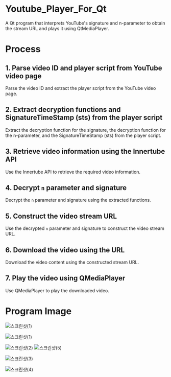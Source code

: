 # Youtube_Player_For_Qt
A Qt program that interprets YouTube's signature and n-parameter to obtain the stream URL and plays it using QtMediaPlayer.

# Process

## 1. Parse video ID and player script from YouTube video page
Parse the video ID and extract the player script from the YouTube video page.

## 2. Extract decryption functions and SignatureTimeStamp (sts) from the player script
Extract the decryption function for the signature, the decryption function for the n-parameter, and the SignatureTimeStamp (sts) from the player script.

## 3. Retrieve video information using the Innertube API
Use the Innertube API to retrieve the required video information.

## 4. Decrypt `n` parameter and signature
Decrypt the `n` parameter and signature using the extracted functions.

## 5. Construct the video stream URL
Use the decrypted `n` parameter and signature to construct the video stream URL.

## 6. Download the video using the URL
Download the video content using the constructed stream URL.

## 7. Play the video using QMediaPlayer
Use QMediaPlayer to play the downloaded video.

# Program Image
![스크린샷(1)](https://github.com/user-attachments/assets/323f839a-07c3-46bc-aa35-d952125602a8)
<main page>

![스크린샷(1)](https://github.com/user-attachments/assets/0fd9844c-3ab2-4c02-9cc3-17c3c462811a)
<search>

![스크린샷(2)](https://github.com/user-attachments/assets/eb244d47-a33a-4df8-a57f-434db7c320d0)
![스크린샷(5)](https://github.com/user-attachments/assets/d23f7374-3bce-4bb0-92d8-507c3c34e2ed)
<play with video window>

![스크린샷(3)](https://github.com/user-attachments/assets/345c2c8f-7faf-4c74-829f-185fe2a6539f)
<if closed video window>

![스크린샷(4)](https://github.com/user-attachments/assets/1819f63e-f60e-4d50-aed0-dca6158207c2)

